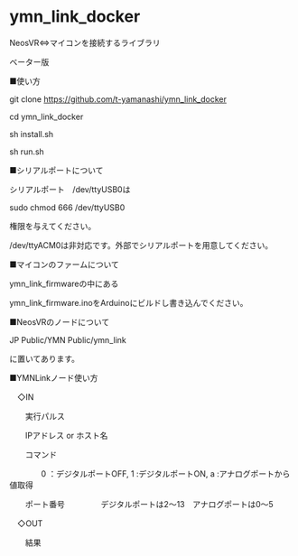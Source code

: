 # ymn_link_docker
NeosVR⇔マイコンを接続するライブラリ

ベーター版

■使い方

  git clone https://github.com/t-yamanashi/ymn_link_docker

  cd ymn_link_docker

  sh install.sh

  sh run.sh

■シリアルポートについて

  シリアルポート　/dev/ttyUSB0は

  sudo chmod 666 /dev/ttyUSB0

  権限を与えてください。

  /dev/ttyACM0は非対応です。外部でシリアルポートを用意してください。

■マイコンのファームについて

  ymn_link_firmwareの中にある

  ymn_link_firmware.inoをArduinoにビルドし書き込んでください。

■NeosVRのノードについて

  JP Public/YMN Public/ymn_link

  に置いてあります。

■YMNLinkノード使い方

　◇IN

　　実行パルス

　　IPアドレス or ホスト名

　　コマンド 

　　　　0 ：デジタルポートOFF, 1  :デジタルポートON,  a :アナログポートから値取得  

　　ポート番号
　
 　　　デジタルポートは2～13　アナログポートは0～5

　◇OUT

　　結果
